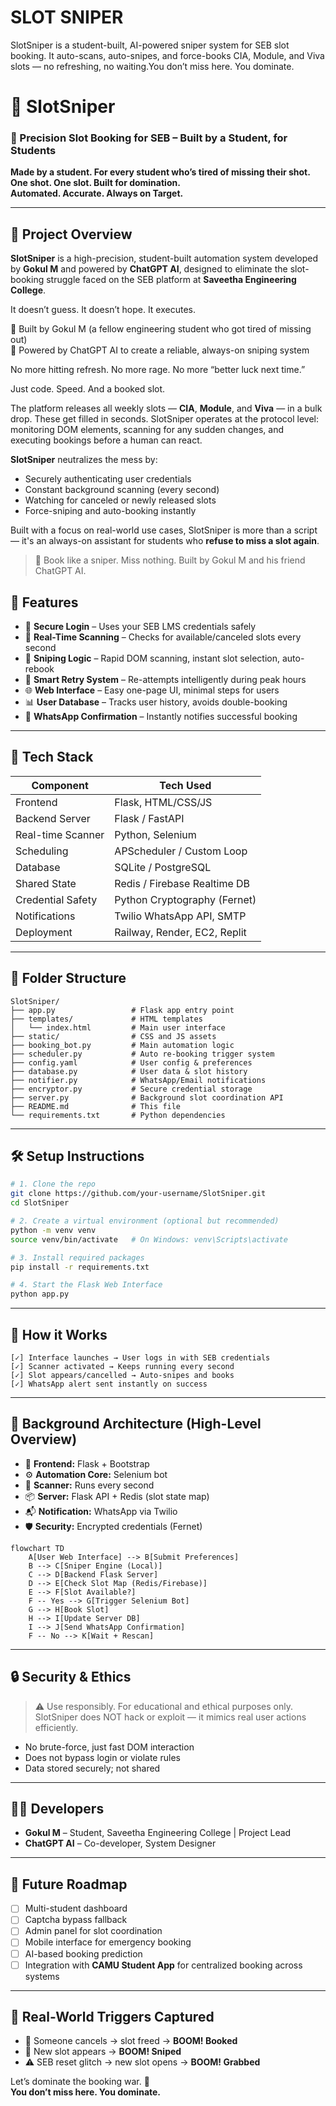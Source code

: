 # SLOT SNIPER
SlotSniper is a student-built, AI-powered sniper system for SEB slot booking. It auto-scans, auto-snipes, and force-books CIA, Module, and Viva slots — no refreshing, no waiting.You don’t miss here. You dominate.


# 🎯 SlotSniper

### 🔫 Precision Slot Booking for SEB – Built by a Student, for Students  
**Made by a student. For every student who’s tired of missing their shot.**  
**One shot. One slot. Built for domination.**  
**Automated. Accurate. Always on Target.**

---

## 📘 Project Overview

**SlotSniper** is a high-precision, student-built automation system developed by **Gokul M** and powered by **ChatGPT AI**, designed to eliminate the slot-booking struggle faced on the SEB platform at **Saveetha Engineering College**.

It doesn’t guess. It doesn’t hope. It executes.

🧠 Built by Gokul M (a fellow engineering student who got tired of missing out)  
🤖 Powered by ChatGPT AI to create a reliable, always-on sniping system

No more hitting refresh. No more rage. No more “better luck next time.”

Just code. Speed. And a booked slot.

The platform releases all weekly slots — **CIA**, **Module**, and **Viva** — in a bulk drop. These get filled in seconds. SlotSniper operates at the protocol level: monitoring DOM elements, scanning for any sudden changes, and executing bookings before a human can react.

**SlotSniper** neutralizes the mess by:
- Securely authenticating user credentials
- Constant background scanning (every second)
- Watching for canceled or newly released slots
- Force-sniping and auto-booking instantly

Built with a focus on real-world use cases, SlotSniper is more than a script — it's an always-on assistant for students who **refuse to miss a slot again**.

> 🎯 Book like a sniper. Miss nothing. Built by Gokul M and his friend ChatGPT AI.



## 🚀 Features

- 🔐 **Secure Login** – Uses your SEB LMS credentials safely
- 🔄 **Real-Time Scanning** – Checks for available/canceled slots every second
- 🎯 **Sniping Logic** – Rapid DOM scanning, instant slot selection, auto-rebook
- 🧠 **Smart Retry System** – Re-attempts intelligently during peak hours
- 🌐 **Web Interface** – Easy one-page UI, minimal steps for users
- 📊 **User Database** – Tracks user history, avoids double-booking
- 📩 **WhatsApp Confirmation** – Instantly notifies successful booking

---

## 🧰 Tech Stack

| Component        | Tech Used                         |
|------------------|-----------------------------------|
| Frontend         | Flask, HTML/CSS/JS                |
| Backend Server   | Flask / FastAPI                   |
| Real-time Scanner| Python, Selenium                  |
| Scheduling       | APScheduler / Custom Loop         |
| Database         | SQLite / PostgreSQL               |
| Shared State     | Redis / Firebase Realtime DB      |
| Credential Safety| Python Cryptography (Fernet)      |
| Notifications    | Twilio WhatsApp API, SMTP         |
| Deployment       | Railway, Render, EC2, Replit      |

---

## 📁 Folder Structure

```
SlotSniper/
├── app.py                 # Flask app entry point
├── templates/             # HTML templates
│   └── index.html         # Main user interface
├── static/                # CSS and JS assets
├── booking_bot.py         # Main automation logic
├── scheduler.py           # Auto re-booking trigger system
├── config.yaml            # User config & preferences
├── database.py            # User data & slot history
├── notifier.py            # WhatsApp/Email notifications
├── encryptor.py           # Secure credential storage
├── server.py              # Background slot coordination API
├── README.md              # This file
└── requirements.txt       # Python dependencies
```

---

## 🛠️ Setup Instructions

```bash
# 1. Clone the repo
git clone https://github.com/your-username/SlotSniper.git
cd SlotSniper

# 2. Create a virtual environment (optional but recommended)
python -m venv venv
source venv/bin/activate   # On Windows: venv\Scripts\activate

# 3. Install required packages
pip install -r requirements.txt

# 4. Start the Flask Web Interface
python app.py
```

---

## 🧪 How it Works

```text
[✓] Interface launches → User logs in with SEB credentials
[✓] Scanner activated → Keeps running every second
[✓] Slot appears/cancelled → Auto-snipes and books
[✓] WhatsApp alert sent instantly on success
```

---

## 🔸 Background Architecture (High-Level Overview)

- 💽 **Frontend:** Flask + Bootstrap
- ⚙️ **Automation Core:** Selenium bot
- 📡 **Scanner:** Runs every second
- 📦 **Server:** Flask API + Redis (slot state map)
- 📬 **Notification:** WhatsApp via Twilio
- 🛡️ **Security:** Encrypted credentials (Fernet)

```mermaid
flowchart TD
    A[User Web Interface] --> B[Submit Preferences]
    B --> C[Sniper Engine (Local)]
    C --> D[Backend Flask Server]
    D --> E[Check Slot Map (Redis/Firebase)]
    E --> F[Slot Available?]
    F -- Yes --> G[Trigger Selenium Bot]
    G --> H[Book Slot]
    H --> I[Update Server DB]
    I --> J[Send WhatsApp Confirmation]
    F -- No --> K[Wait + Rescan]
```

---

## 🔒 Security & Ethics

> ⚠️ Use responsibly. For educational and ethical purposes only.  
> SlotSniper does NOT hack or exploit — it mimics real user actions efficiently.

- No brute-force, just fast DOM interaction
- Does not bypass login or violate rules
- Data stored securely; not shared

---

## 👨‍💻 Developers

- **Gokul M** – Student, Saveetha Engineering College | Project Lead
- **ChatGPT AI** – Co-developer, System Designer

---

## 📢 Future Roadmap

- [ ] Multi-student dashboard
- [ ] Captcha bypass fallback
- [ ] Admin panel for slot coordination
- [ ] Mobile interface for emergency booking
- [ ] AI-based booking prediction
- [ ] Integration with **CAMU Student App** for centralized booking across systems

---

## 🧠 Real-World Triggers Captured

- 🔀 Someone cancels → slot freed → **BOOM! Booked**
- 🤚 New slot appears → **BOOM! Sniped**
- ⚠️ SEB reset glitch → new slot opens → **BOOM! Grabbed**

Let’s dominate the booking war. 🎯  
**You don’t miss here. You dominate.**


